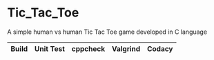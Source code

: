 # Tic_Tac_Toe
A simple human vs human Tic Tac Toe game developed in C language

|Build|Unit Test|cppcheck|Valgrind|Codacy|
|:--:|:--:|:--:|:--:|:--:|
